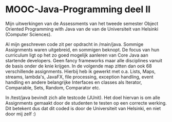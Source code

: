 # MOOC-Java-Programming deel II

Mijn uitwerkingen van de Assessments van het tweede semester Object Oriented Programming with Java van de van de Universiteit van Helsinki (Computer Sciences).

Al mijn geschreven code zit per opdracht in /main/java. Sommige Assignments waren uitgebreid, en sommigen beknopt. De focus van hun curriculum ligt op het zo goed mogelijk aanleren van Core Java aan startende developers. Geen fancy frameworks maar alle disciplines vanuit de basis onder de knie krijgen. In de volgende map zitten dan ook 68  verschillende assignments. Hierbij heb ik gewerkt met o.a. Lists, Maps, streams, lambda's, JavaFX, file processing, exception handling, event handling en andere belangrijke Interfaces en classes als Iterator, Comparable, Sets, Random, Comparator etc.

In /test/java bevindt zich alle testcode (JUnit). 
Het doel hiervan is om alle Assignments gemaakt door de studenten te testen op een correcte werking. Dit betekent dus dat dit coded is door de Universiteit van Helsinki, en niet door mij zelf :)
